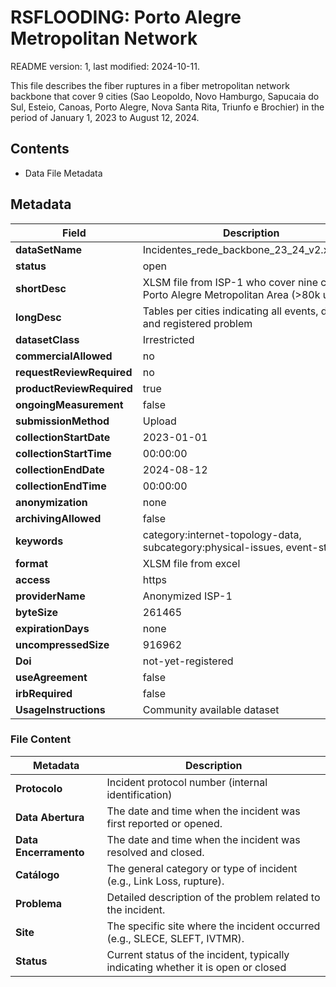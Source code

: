 # RSFLOODING: Porto Alegre Metropolitan Network

README version: 1, last modified: 2024-10-11.

This file describes the fiber ruptures in a fiber metropolitan network backbone that cover 9 cities (Sao Leopoldo, Novo Hamburgo, Sapucaia do Sul, Esteio, Canoas, Porto Alegre, Nova Santa Rita, Triunfo e Brochier) in the period of  January 1, 2023 to August 12, 2024.

## Contents
- Data File Metadata

## Metadata

| **Field**                 | **Description**                                                                                     |
|---------------------------|-----------------------------------------------------------------------------------------------------|
| **dataSetName**            | Incidentes_rede_backbone_23_24_v2.xlsm.gz                                                          |
| **status**                 | open                                                                                    |
| **shortDesc**              | XLSM file from ISP-1 who cover nine cities in Porto Alegre Metropolitan Area (>80k users)  |
| **longDesc**               | Tables per cities indicating all events, dates, and registered problem |
| **datasetClass**           | Irrestricted                                                                                        |
| **commercialAllowed**      | no                                                                                               |
| **requestReviewRequired**  | no                                                                                               |
| **productReviewRequired**  | true                                                                                              |
| **ongoingMeasurement**     | false                                                                                              |
| **submissionMethod**       | Upload                                                                                             |
| **collectionStartDate**    | 2023-01-01                                                                                        |
| **collectionStartTime**    | 00:00:00                                                                                           |
| **collectionEndDate**      | 2024-08-12                                                                                         |
| **collectionEndTime**      | 00:00:00                                                                                           |
| **anonymization**          | none                                                                                               |
| **archivingAllowed**       | false                                                                                              |
| **keywords**               | category:internet-topology-data, subcategory:physical-issues, event-status                 |
| **format**                 | XLSM file from excel                                                                               |
| **access**                 | https                                                                                              |
| **providerName**           | Anonymized ISP-1                                                                                              |
| **byteSize**               | 261465                                                                                          |
| **expirationDays**         | none                                                                                               |
| **uncompressedSize**       | 916962                                                                                               |
| **Doi**                    | not-yet-registered                                                                                 |
| **useAgreement**           | false                                                                                              |
| **irbRequired**            | false                                                                                              |
| **UsageInstructions**      | Community available dataset |


### File Content



| **Metadata**         | **Description**                                                                 |
|----------------------|---------------------------------------------------------------------------------|
| **Protocolo**         | Incident protocol number (internal identification)|
| **Data Abertura**     | The date and time when the incident was first reported or opened.               |
| **Data Encerramento** | The date and time when the incident was resolved and closed.                    |
| **Catálogo**          | The general category or type of incident (e.g., Link Loss, rupture).      |
| **Problema**          | Detailed description of the problem related to the incident.                    |
| **Site**              | The specific site where the incident occurred (e.g., SLECE, SLEFT, IVTMR).      |
| **Status**            | Current status of the incident, typically indicating whether it is open or closed |

